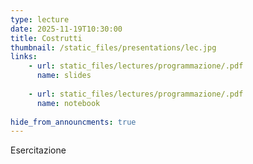 ```yaml
---
type: lecture
date: 2025-11-19T10:30:00
title: Costrutti
thumbnail: /static_files/presentations/lec.jpg
links:
    - url: static_files/lectures/programmazione/.pdf
      name: slides
    
    - url: static_files/lectures/programmazione/.pdf
      name: notebook
    
hide_from_announcments: true
---
```


Esercitazione